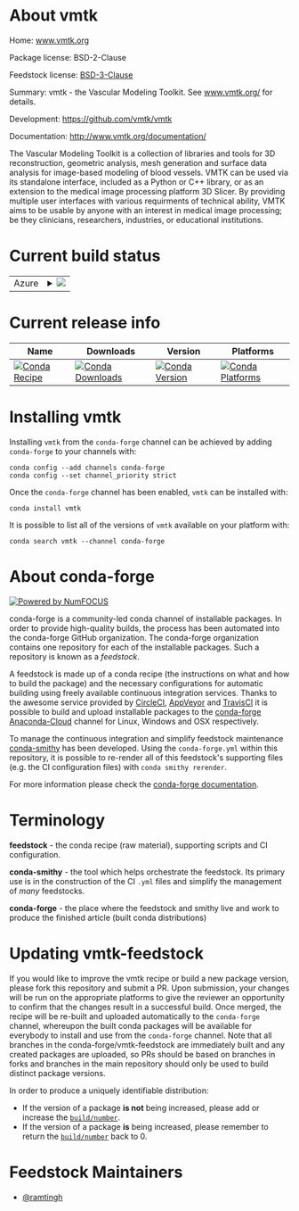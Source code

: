 About vmtk
==========

Home: www.vmtk.org

Package license: BSD-2-Clause

Feedstock license: [BSD-3-Clause](https://github.com/conda-forge/vmtk-feedstock/blob/master/LICENSE.txt)

Summary: vmtk - the Vascular Modeling Toolkit. See www.vmtk.org/ for details.

Development: https://github.com/vmtk/vmtk

Documentation: http://www.vmtk.org/documentation/

The Vascular Modeling Toolkit is a collection of libraries and tools for 3D reconstruction, geometric analysis, mesh generation and surface data analysis for image-based modeling of blood vessels. VMTK can be used via its standalone interface, included as a Python or C++ library, or as an extension to the medical image processing platform 3D Slicer. By providing multiple user interfaces with various requirments of technical ability, VMTK aims to be usable by anyone with an interest in medical image processing; be they clinicians, researchers, industries, or educational institutions.


Current build status
====================


<table>
    
  <tr>
    <td>Azure</td>
    <td>
      <details>
        <summary>
          <a href="https://dev.azure.com/conda-forge/feedstock-builds/_build/latest?definitionId=15110&branchName=master">
            <img src="https://dev.azure.com/conda-forge/feedstock-builds/_apis/build/status/vmtk-feedstock?branchName=master">
          </a>
        </summary>
        <table>
          <thead><tr><th>Variant</th><th>Status</th></tr></thead>
          <tbody><tr>
              <td>linux_64_python3.7.____cpython</td>
              <td>
                <a href="https://dev.azure.com/conda-forge/feedstock-builds/_build/latest?definitionId=15110&branchName=master">
                  <img src="https://dev.azure.com/conda-forge/feedstock-builds/_apis/build/status/vmtk-feedstock?branchName=master&jobName=linux&configuration=linux_64_python3.7.____cpython" alt="variant">
                </a>
              </td>
            </tr><tr>
              <td>linux_64_python3.8.____cpython</td>
              <td>
                <a href="https://dev.azure.com/conda-forge/feedstock-builds/_build/latest?definitionId=15110&branchName=master">
                  <img src="https://dev.azure.com/conda-forge/feedstock-builds/_apis/build/status/vmtk-feedstock?branchName=master&jobName=linux&configuration=linux_64_python3.8.____cpython" alt="variant">
                </a>
              </td>
            </tr><tr>
              <td>linux_64_python3.9.____cpython</td>
              <td>
                <a href="https://dev.azure.com/conda-forge/feedstock-builds/_build/latest?definitionId=15110&branchName=master">
                  <img src="https://dev.azure.com/conda-forge/feedstock-builds/_apis/build/status/vmtk-feedstock?branchName=master&jobName=linux&configuration=linux_64_python3.9.____cpython" alt="variant">
                </a>
              </td>
            </tr><tr>
              <td>win_64_python3.7.____cpython</td>
              <td>
                <a href="https://dev.azure.com/conda-forge/feedstock-builds/_build/latest?definitionId=15110&branchName=master">
                  <img src="https://dev.azure.com/conda-forge/feedstock-builds/_apis/build/status/vmtk-feedstock?branchName=master&jobName=win&configuration=win_64_python3.7.____cpython" alt="variant">
                </a>
              </td>
            </tr><tr>
              <td>win_64_python3.8.____cpython</td>
              <td>
                <a href="https://dev.azure.com/conda-forge/feedstock-builds/_build/latest?definitionId=15110&branchName=master">
                  <img src="https://dev.azure.com/conda-forge/feedstock-builds/_apis/build/status/vmtk-feedstock?branchName=master&jobName=win&configuration=win_64_python3.8.____cpython" alt="variant">
                </a>
              </td>
            </tr><tr>
              <td>win_64_python3.9.____cpython</td>
              <td>
                <a href="https://dev.azure.com/conda-forge/feedstock-builds/_build/latest?definitionId=15110&branchName=master">
                  <img src="https://dev.azure.com/conda-forge/feedstock-builds/_apis/build/status/vmtk-feedstock?branchName=master&jobName=win&configuration=win_64_python3.9.____cpython" alt="variant">
                </a>
              </td>
            </tr>
          </tbody>
        </table>
      </details>
    </td>
  </tr>
</table>

Current release info
====================

| Name | Downloads | Version | Platforms |
| --- | --- | --- | --- |
| [![Conda Recipe](https://img.shields.io/badge/recipe-vmtk-green.svg)](https://anaconda.org/conda-forge/vmtk) | [![Conda Downloads](https://img.shields.io/conda/dn/conda-forge/vmtk.svg)](https://anaconda.org/conda-forge/vmtk) | [![Conda Version](https://img.shields.io/conda/vn/conda-forge/vmtk.svg)](https://anaconda.org/conda-forge/vmtk) | [![Conda Platforms](https://img.shields.io/conda/pn/conda-forge/vmtk.svg)](https://anaconda.org/conda-forge/vmtk) |

Installing vmtk
===============

Installing `vmtk` from the `conda-forge` channel can be achieved by adding `conda-forge` to your channels with:

```
conda config --add channels conda-forge
conda config --set channel_priority strict
```

Once the `conda-forge` channel has been enabled, `vmtk` can be installed with:

```
conda install vmtk
```

It is possible to list all of the versions of `vmtk` available on your platform with:

```
conda search vmtk --channel conda-forge
```


About conda-forge
=================

[![Powered by
NumFOCUS](https://img.shields.io/badge/powered%20by-NumFOCUS-orange.svg?style=flat&colorA=E1523D&colorB=007D8A)](https://numfocus.org)

conda-forge is a community-led conda channel of installable packages.
In order to provide high-quality builds, the process has been automated into the
conda-forge GitHub organization. The conda-forge organization contains one repository
for each of the installable packages. Such a repository is known as a *feedstock*.

A feedstock is made up of a conda recipe (the instructions on what and how to build
the package) and the necessary configurations for automatic building using freely
available continuous integration services. Thanks to the awesome service provided by
[CircleCI](https://circleci.com/), [AppVeyor](https://www.appveyor.com/)
and [TravisCI](https://travis-ci.com/) it is possible to build and upload installable
packages to the [conda-forge](https://anaconda.org/conda-forge)
[Anaconda-Cloud](https://anaconda.org/) channel for Linux, Windows and OSX respectively.

To manage the continuous integration and simplify feedstock maintenance
[conda-smithy](https://github.com/conda-forge/conda-smithy) has been developed.
Using the ``conda-forge.yml`` within this repository, it is possible to re-render all of
this feedstock's supporting files (e.g. the CI configuration files) with ``conda smithy rerender``.

For more information please check the [conda-forge documentation](https://conda-forge.org/docs/).

Terminology
===========

**feedstock** - the conda recipe (raw material), supporting scripts and CI configuration.

**conda-smithy** - the tool which helps orchestrate the feedstock.
                   Its primary use is in the construction of the CI ``.yml`` files
                   and simplify the management of *many* feedstocks.

**conda-forge** - the place where the feedstock and smithy live and work to
                  produce the finished article (built conda distributions)


Updating vmtk-feedstock
=======================

If you would like to improve the vmtk recipe or build a new
package version, please fork this repository and submit a PR. Upon submission,
your changes will be run on the appropriate platforms to give the reviewer an
opportunity to confirm that the changes result in a successful build. Once
merged, the recipe will be re-built and uploaded automatically to the
`conda-forge` channel, whereupon the built conda packages will be available for
everybody to install and use from the `conda-forge` channel.
Note that all branches in the conda-forge/vmtk-feedstock are
immediately built and any created packages are uploaded, so PRs should be based
on branches in forks and branches in the main repository should only be used to
build distinct package versions.

In order to produce a uniquely identifiable distribution:
 * If the version of a package **is not** being increased, please add or increase
   the [``build/number``](https://docs.conda.io/projects/conda-build/en/latest/resources/define-metadata.html#build-number-and-string).
 * If the version of a package **is** being increased, please remember to return
   the [``build/number``](https://docs.conda.io/projects/conda-build/en/latest/resources/define-metadata.html#build-number-and-string)
   back to 0.

Feedstock Maintainers
=====================

* [@ramtingh](https://github.com/ramtingh/)


